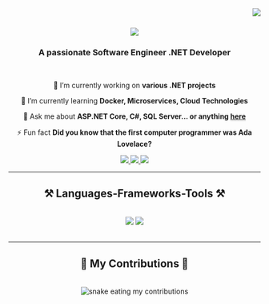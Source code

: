 <img align="right" src="https://visitor-badge.laobi.icu/badge?page_id=MahmoudIsmail2.MahmoudIsmail2" />

<h1 align="center">
    <img src="https://readme-typing-svg.herokuapp.com/?font=Righteous&size=35&center=true&vCenter=true&width=500&height=70&duration=4000&lines=Hi+There!+👋;+I'm+Mahmoud+Ismail;" />
</h1>

<h3 align="center">A passionate Software Engineer .NET Developer</h3>

<br/>

<div align="center">
 
 🔭 I’m currently working on **various .NET projects**

 🌱 I’m currently learning **Docker, Microservices, Cloud Technologies**

 💬 Ask me about **ASP.NET Core, C#, SQL Server... or anything [here](https://github.com/MahmoudIsmail2/MahmoudIsmail2/issues)**

 ⚡ Fun fact **Did you know that the first computer programmer was Ada Lovelace?**

</div>
 
<div align="center"> 
  <a href="mahmoudismailouda@gmail.com">
    <img src="https://img.shields.io/badge/Gmail-333333?style=for-the-badge&logo=gmail&logoColor=red" />
  </a>
  <a href="[https://linkedin.com/in/mahmoud-ismail](https://www.linkedin.com/in/mahmoud-ismail-624859215/)" target="_blank">
    <img src="https://img.shields.io/badge/LinkedIn-0077B5?style=for-the-badge&logo=linkedin&logoColor=white" target="_blank" />
  </a>
  <a href="https://mahmoud-ismail.github.io" target="_blank">
     <img src="https://img.shields.io/badge/Portfolio-FF5722?style=for-the-badge&logo=todoist&logoColor=white" target="_blank" />
  </a>
</div>

<hr/>
 
<h2 align="center">⚒️ Languages-Frameworks-Tools ⚒️</h2>
<br/>
<div align="center">
    <img src="https://skillicons.dev/icons?i=dotnet,aspnet,mssql,html,css,vscode,github,figma,tailwind,git" />
    <img src="https://skillicons.dev/icons?i=csharp,sql,azure,blazor,ef,nginx,webpack" /><br>
</div>

<br/>
<hr/>

<div align="center">
  <h2>🐍 My Contributions 🐍</h2>
  <br>
  <img alt="snake eating my contributions" src="https://raw.githubusercontent.com/mahmoud-ismail/mahmoud-ismail/output/github-contribution-grid-snake.svg" />
  
  <br/><br/><br/>
</d>
